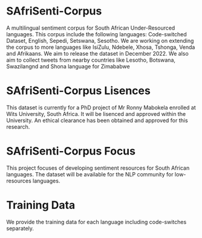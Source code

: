 # SAfriSenti-Corpus
A multilingual sentiment corpus for South African Under-Resourced languages.
This corpus include the following languages: Code-switched Dataset, English, Sepedi, Setswana, Sesotho.
We are working on extending the corpus to more languages like IsiZulu, Ndebele, Xhosa, Tshonga, Venda and Afrikaans.
We aim to release the dataset in December 2022.
We also aim to collect tweets from nearby countries like Lesotho, Botswana, Swazilangnd and Shona language for Zimababwe

# SAfriSenti-Corpus Lisences
This dataset is currently for a PhD project of Mr Ronny Mabokela enrolled at Wits University, South Africa. It will be lisenced and approved within the University. An ethical clearance has been obtained and approved for this research. 

# SAfriSenti-Corpus Focus
This project focuses of developing sentiment resources for South African languages. The dataset will be available for the NLP community for low-resources languages.

# Training Data
We provide the training data for each language including code-switches separately.

